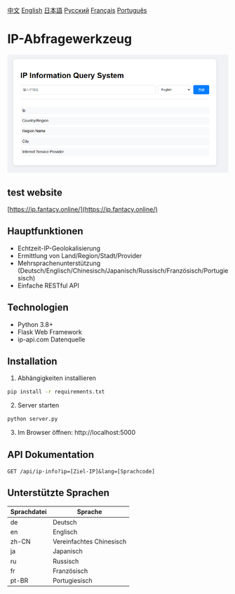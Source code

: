 [中文](../README.zh-CN.md) [English](README.en.md) [日本語](README.ja.md) [Русский](README.ru.md) [Français](README.fr.md) [Português](README.pt-BR.md)

# IP-Abfragewerkzeug

![Screenshot](../screen/screen1.jpg)

## test website

[https://ip.fantacy.online/](https://ip.fantacy.online/)

## Hauptfunktionen
- Echtzeit-IP-Geolokalisierung
- Ermittlung von Land/Region/Stadt/Provider
- Mehrsprachenunterstützung (Deutsch/Englisch/Chinesisch/Japanisch/Russisch/Französisch/Portugiesisch)
- Einfache RESTful API


## Technologien
- Python 3.8+
- Flask Web Framework
- ip-api.com Datenquelle

## Installation
1. Abhängigkeiten installieren
```bash
pip install -r requirements.txt
```

2. Server starten
```bash
python server.py
```

3. Im Browser öffnen: http://localhost:5000

## API Dokumentation
```
GET /api/ip-info?ip=[Ziel-IP]&lang=[Sprachcode]
```

## Unterstützte Sprachen
| Sprachdatei | Sprache |
|---------|---------|
| de | Deutsch |
| en | Englisch |
| zh-CN | Vereinfachtes Chinesisch |
| ja | Japanisch |
| ru | Russisch |
| fr | Französisch |
| pt-BR | Portugiesisch |
